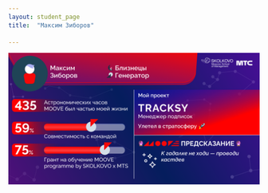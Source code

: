 ```yaml
---
layout: student_page
title:  "Максим Зиборов"

---
```

<img class="img-fluid" src="/img/posts/Максим Зиборов.png" alt="moove-2">
